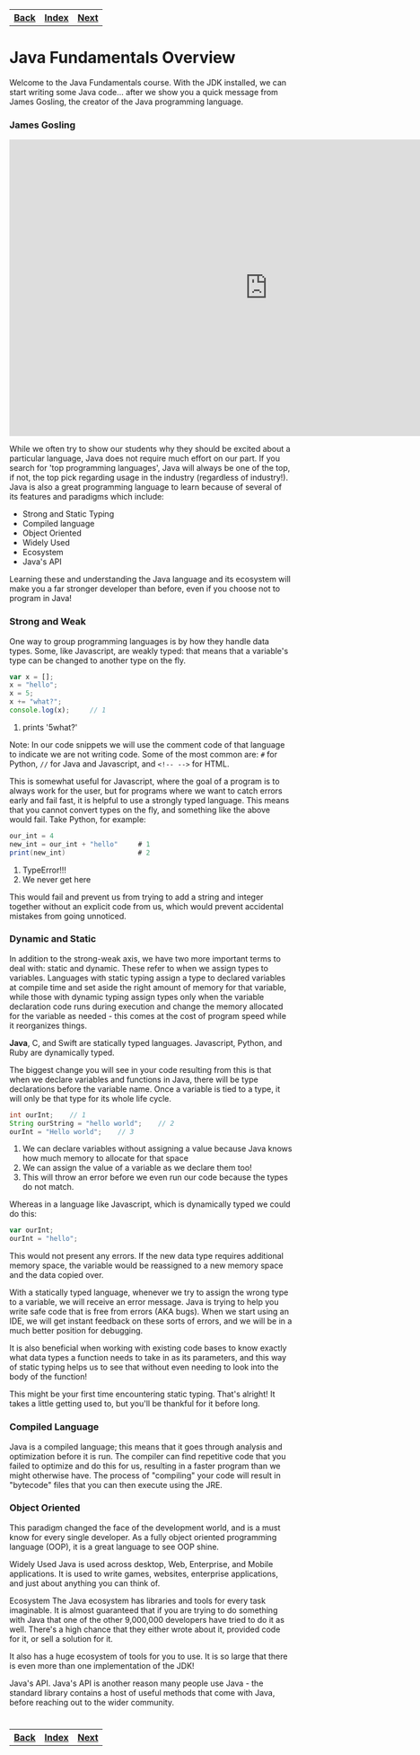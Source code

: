 <table width="100%">
    <tr>
        <th><a href="./002_Set_Up.md">Back</a></th>
        <th><a href="../Index.md">Index</a></th>
        <th><a href="./004_Hello_World.md">Next</a></th>
    </tr>
</table>

#

# Java Fundamentals Overview

Welcome to the Java Fundamentals course. With the JDK installed, we can start writing some Java code... after we show you a quick message from James Gosling, the creator of the Java programming language.

### __James Gosling__

<iframe width="919" height="528" src="https://www.youtube.com/embed/m2c-Tji4h-k" frameborder="0" allow="accelerometer; autoplay; clipboard-write; encrypted-media; gyroscope; picture-in-picture" allowfullscreen></iframe>

While we often try to show our students why they should be excited about a particular language, Java does not require much effort on our part. If you search for 'top programming languages', Java will always be one of the top, if not, the top pick regarding usage in the industry (regardless of industry!). Java is also a great programming language to learn because of several of its features and paradigms which include:

*   Strong and Static Typing
*   Compiled language
*   Object Oriented
*   Widely Used
*   Ecosystem
*   Java's API
  
Learning these and understanding the Java language and its ecosystem will make you a far stronger developer than before, even if you choose not to program in Java!

### __Strong and Weak__
One way to group programming languages is by how they handle data types. Some, like Javascript, are weakly typed: that means that a variable's type can be changed to another type on the fly.

```javaScript
var x = [];
x = "hello";
x = 5;
x += "what?";
console.log(x);     // 1
```

1.  prints '5what?'

Note: In our code snippets we will use the comment code of that language to indicate we are not writing code. Some of the most common are: `#` for Python, `//` for Java and Javascript, and `<!-- -->` for HTML.

This is somewhat useful for Javascript, where the goal of a program is to always work for the user, but for programs where we want to catch errors early and fail fast, it is helpful to use a strongly typed language. This means that you cannot convert types on the fly, and something like the above would fail. Take Python, for example:
```java
our_int = 4
new_int = our_int + "hello"     # 1
print(new_int)                  # 2
```
1.  TypeError!!!
2.  We never get here

This would fail and prevent us from trying to add a string and integer together without an explicit code from us, which would prevent accidental mistakes from going unnoticed.

### __Dynamic and Static__
In addition to the strong-weak axis, we have two more important terms to deal with: static and dynamic. These refer to when we assign types to variables. Languages with static typing assign a type to declared variables at compile time and set aside the right amount of memory for that variable, while those with dynamic typing assign types only when the variable declaration code runs during execution and change the memory allocated for the variable as needed - this comes at the cost of program speed while it reorganizes things.

__Java__, C, and Swift are statically typed languages. Javascript, Python, and Ruby are dynamically typed.

The biggest change you will see in your code resulting from this is that when we declare variables and functions in Java, there will be type declarations before the variable name. Once a variable is tied to a type, it will only be that type for its whole life cycle.
```java
int ourInt;    // 1
String ourString = "hello world";    // 2
ourInt = "Hello world";    // 3
```
1.  We can declare variables without assigning a value because Java knows how much memory to allocate for that space
2.  We can assign the value of a variable as we declare them too!
3.  This will throw an error before we even run our code because the types do not match.

Whereas in a language like Javascript, which is dynamically typed we could do this:
```js
var ourInt;
ourInt = "hello";
```
This would not present any errors. If the new data type requires additional memory space, the variable would be reassigned to a new memory space and the data copied over.

With a statically typed language, whenever we try to assign the wrong type to a variable, we will receive an error message. Java is trying to help you write safe code that is free from errors (AKA bugs). When we start using an IDE, we will get instant feedback on these sorts of errors, and we will be in a much better position for debugging.

It is also beneficial when working with existing code bases to know exactly what data types a function needs to take in as its parameters, and this way of static typing helps us to see that without even needing to look into the body of the function!

This might be your first time encountering static typing. That's alright! It takes a little getting used to, but you'll be thankful for it before long.

### __Compiled Language__
Java is a compiled language; this means that it goes through analysis and optimization before it is run. The compiler can find repetitive code that you failed to optimize and do this for us, resulting in a faster program than we might otherwise have. The process of "compiling" your code will result in "bytecode" files that you can then execute using the JRE.

### __Object Oriented__
This paradigm changed the face of the development world, and is a must know for every single developer. As a fully object oriented programming language (OOP), it is a great language to see OOP shine.

Widely Used
Java is used across desktop, Web, Enterprise, and Mobile applications. It is used to write games, websites, enterprise applications, and just about anything you can think of.

Ecosystem
The Java ecosystem has libraries and tools for every task imaginable. It is almost guaranteed that if you are trying to do something with Java that one of the other 9,000,000 developers have tried to do it as well. There's a high chance that they either wrote about it, provided code for it, or sell a solution for it.

It also has a huge ecosystem of tools for you to use. It is so large that there is even more than one implementation of the JDK!

Java's API.
Java's API is another reason many people use Java - the standard library contains a host of useful methods that come with Java, before reaching out to the wider community.

#
<table width="100%">
<tr>
    <th><a href="./002_Set_Up.md">Back</a></th>
    <th><a href="../Index.md">Index</a></th>
    <th><a href="./004_Hello_World.md">Next</a></th>
</tr>
</table>